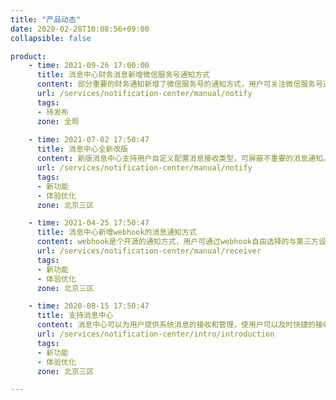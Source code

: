```yaml
---
title: "产品动态"
date: 2020-02-28T10:08:56+09:00
collapsible: false

product:
    - time: 2021-09-26 17:00:00
      title: 消息中心财务消息新增微信服务号通知方式
      content: 部分重要的财务通知新增了微信服务号的通知方式，用户可关注微信服务号通过微信实时接收财务通知。
      url: /services/notification-center/manual/notify
      tags:
      - 待发布
      zone: 全局
      
    - time: 2021-07-02 17:50:47
      title: 消息中心全新改版
      content: 新版消息中心支持用户自定义配置消息接收类型，可屏蔽不重要的消息通知。此外本次消息中心交互全面优化，提供更优体验。
      url: /services/notification-center/manual/notify
      tags:
      - 新功能
      - 体验优化
      zone: 北京三区

    - time: 2021-04-25 17:50:47
      title: 消息中心新增webhook的消息通知方式
      content: webhook是个开源的通知方式，用户可通过webhook自由选择的与第三方设计平台比如“钉钉”做消息对接，满足不同用户的通知方式。
      url: /services/notification-center/manual/receiver
      tags:
      - 新功能
      - 体验优化
      zone: 北京三区

    - time: 2020-08-15 17:50:47
      title: 支持消息中心
      content: 消息中心可以为用户提供系统消息的接收和管理，使用户可以及时快捷的接收消息，从而避免信息遗漏造成不必要的损失。
      url: /services/notification-center/intro/introduction
      tags:
      - 新功能
      - 体验优化
      zone: 北京三区

---
```


<!-- 设置上述参数可生成产品动态页  -->
